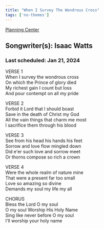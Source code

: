```yaml
---
title: "When I Survey The Wondrous Cross"
tags: ['no-themes']
---
```


[Planning Center](https://services.planningcenteronline.com/songs/20017365)

## Songwriter(s): Isaac Watts
### Last scheduled: Jan 21, 2024          

VERSE 1  
When I survey the wondrous cross  
On which the Prince of glory died  
My richest gain I count but loss  
And pour contempt on all my pride  
  
VERSE 2  
Forbid it Lord that I should boast  
Save in the death of Christ my God  
All the vain things that charm me most  
I sacrifice them through his blood  
  
VERSE 3  
See from his head his hands his feet  
Sorrow and love flow mingled down  
Did e'er such love and sorrow meet  
Or thorns compose so rich a crown  
  
VERSE 4  
Were the whole realm of nature mine  
That were a present far too small  
Love so amazing so divine  
Demands my soul my life my all  
  
CHORUS  
Bless the Lord O my soul  
O my soul Worship His Holy Name  
Sing like never before O my soul  
I'll worship your holy name
